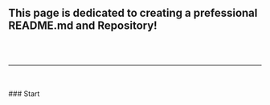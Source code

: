 ## This page is dedicated to creating a prefessional README.md and Repository!
<br><br>

<hr>
<br><br>
### Start
